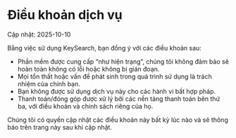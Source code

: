 # Điều khoản dịch vụ
Cập nhật: 2025-10-10

Bằng việc sử dụng KeySearch, bạn đồng ý với các điều khoản sau:

- Phần mềm được cung cấp “như hiện trạng”, chúng tôi không đảm bảo sẽ hoàn toàn không có lỗi hoặc không bị gián đoạn.  
- Mọi tổn thất hoặc vấn đề phát sinh trong quá trình sử dụng là trách nhiệm của chính bạn.  
- Bạn không được sử dụng dịch vụ này cho các hành vi bất hợp pháp.  
- Thanh toán/đóng góp được xử lý bởi các nền tảng thanh toán bên thứ ba, với điều khoản và chính sách riêng của họ.  

Chúng tôi có quyền cập nhật các điều khoản này bất kỳ lúc nào và sẽ thông báo trên trang này sau khi cập nhật.